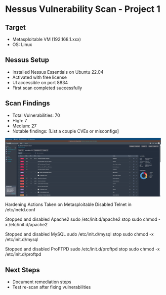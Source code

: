 # Nessus Vulnerability Scan - Project 1

## Target
- Metasploitable VM (192.168.1.xxx)
- OS: Linux

## Nessus Setup
- Installed Nessus Essentials on Ubuntu 22.04
- Activated with free license
- UI accessible on port 8834
- First scan completed successfully

## Scan Findings
- Total Vulnerabilities: 70
- High: 7
- Medium: 27
- Notable findings: [List a couple CVEs or misconfigs]

![Updated Nessus Scan](./ScreenshotVul2.png)

Hardening Actions Taken on Metasploitable
Disabled Telnet in /etc/inetd.conf

Stopped and disabled Apache2
sudo /etc/init.d/apache2 stop
sudo chmod -x /etc/init.d/apache2

Stopped and disabled MySQL
sudo /etc/init.d/mysql stop
sudo chmod -x /etc/init.d/mysql

Stopped and disabled ProFTPD
sudo /etc/init.d/proftpd stop
sudo chmod -x /etc/init.d/proftpd

## Next Steps
- Document remediation steps
- Test re-scan after fixing vulnerabilities
